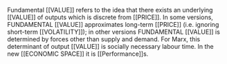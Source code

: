 Fundamental [[VALUE]] refers to the idea that there exists an underlying [[VALUE]] of outputs which is discrete from [[PRICE]]. In some versions, FUNDAMENTAL [[VALUE]] approximates long-term [[PRICE]] (i.e. ignoring short-term [[VOLATILITY]]); in other versions FUNDAMENTAL [[VALUE]] is determined by forces other than supply and demand. For Marx, this determinant of output [[VALUE]] is socially necessary labour time. In the new [[ECONOMIC SPACE]] it is [[Performance]]s.